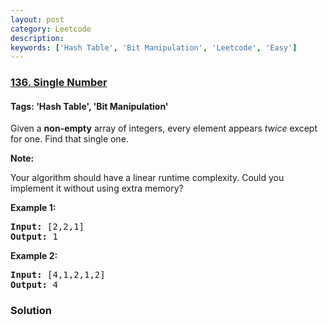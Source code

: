 ```yaml
---
layout: post
category: Leetcode
description: 
keywords: ['Hash Table', 'Bit Manipulation', 'Leetcode', 'Easy']
---
```

### [136. Single Number](https://leetcode.com/problems/single-number)

#### Tags: 'Hash Table', 'Bit Manipulation'

<div class="content__u3I1 question-content__JfgR"><div><p>Given a <strong>non-empty</strong> array of integers, every element appears <em>twice</em> except for one. Find that single one.</p>
<p><strong>Note:</strong></p>
<p>Your algorithm should have a linear runtime complexity. Could you implement it without using extra memory?</p>
<p><strong>Example 1:</strong></p>
<pre><strong>Input:</strong> [2,2,1]
<strong>Output:</strong> 1
</pre>
<p><strong>Example 2:</strong></p>
<pre><strong>Input:</strong> [4,1,2,1,2]
<strong>Output:</strong> 4
</pre>
</div></div>

### Solution
